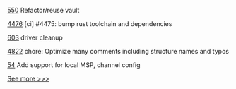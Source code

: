 
[550](https://github.com/hyperledger-labs/fabric-smart-client/pull/550) Refactor/reuse vault

[4476](https://github.com/hyperledger/iroha/pull/4476) [ci] #4475: bump rust toolchain and dependencies

[603](https://github.com/hyperledger-labs/fabric-token-sdk/pull/603) driver cleanup

[4822](https://github.com/hyperledger/fabric/pull/4822) chore: Optimize many comments including structure names and typos

[54](https://github.com/hyperledger-labs/fabric-ansible-collection/pull/54) Add support for local MSP, channel config


[See more >>>](https://start-here.hyperledger.org/pull-requests)
